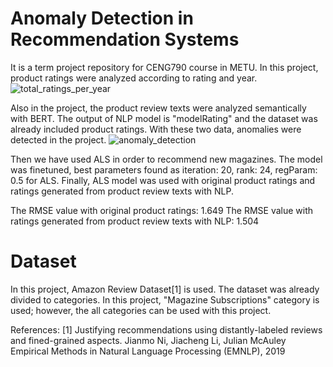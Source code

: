 # Anomaly Detection in Recommendation Systems
It is a term project repository for CENG790 course in METU. In this project, product ratings were analyzed according to rating and year.
![total_ratings_per_year](https://github.com/icgncl/CENG790_Project/blob/main/outputs/total_ratings_per_year.png?raw=true)

Also in the project, the product review texts were analyzed semantically with BERT. The output of NLP model is "modelRating" and the dataset was already included product ratings. With these two data, anomalies were detected in the project.
![anomaly_detection](https://github.com/icgncl/CENG790_Project/blob/main/outputs/anomaly_detection.png?raw=true)

Then we have used ALS in order to recommend new magazines. The model was finetuned, best parameters found as iteration: 20, rank: 24, regParam: 0.5 for ALS.
Finally, ALS model was used with original product ratings and ratings generated from product review texts with NLP. 

The RMSE value with original product ratings: 1.649
The RMSE value with ratings generated from product review texts with NLP: 1.504

# Dataset 
In this project, Amazon Review Dataset[1] is used. The dataset was already divided to categories. In this project, "Magazine Subscriptions" category is used;
however, the all categories can be used with this project.

References: 
[1] Justifying recommendations using distantly-labeled reviews and fined-grained aspects. Jianmo Ni, Jiacheng Li, Julian McAuley Empirical Methods in Natural Language Processing (EMNLP), 2019
